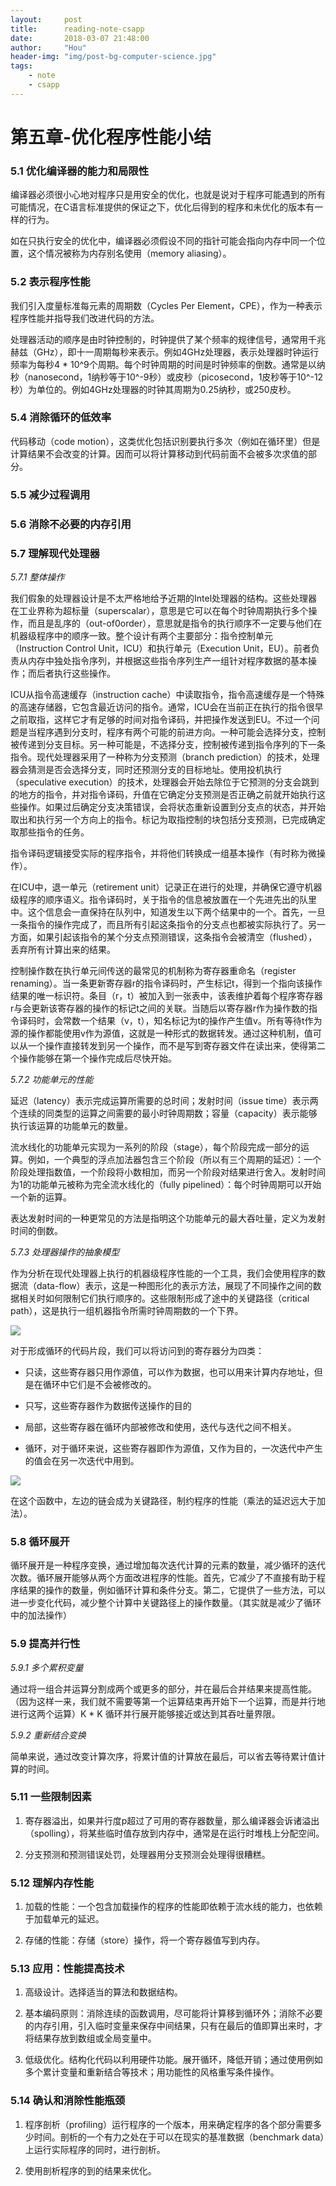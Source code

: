 ```yaml
---
layout:     post
title:      reading-note-csapp
date:       2018-03-07 21:48:00
author:     "Hou"
header-img: "img/post-bg-computer-science.jpg"
tags:
    - note
    - csapp
---
```

第五章-优化程序性能小结
============


### 5.1 优化编译器的能力和局限性

编译器必须很小心地对程序只是用安全的优化，也就是说对于程序可能遇到的所有可能情况，在C语言标准提供的保证之下，优化后得到的程序和未优化的版本有一样的行为。

如在只执行安全的优化中，编译器必须假设不同的指针可能会指向内存中同一个位置，这个情况被称为内存别名使用（memory aliasing）。


### 5.2 表示程序性能

我们引入度量标准每元素的周期数（Cycles Per Element，CPE），作为一种表示程序性能并指导我们改进代码的方法。

处理器活动的顺序是由时钟控制的，时钟提供了某个频率的规律信号，通常用千兆赫兹（GHz），即十一周期每秒来表示。例如4GHz处理器，表示处理器时钟运行频率为每秒4 * 10^9个周期。每个时钟周期的时间是时钟频率的倒数。通常是以纳秒（nanosecond，1纳秒等于10^-9秒）或皮秒（picosecond，1皮秒等于10^-12秒）为单位的。例如4GHz处理器的时钟其周期为0.25纳秒，或250皮秒。


### 5.4 消除循环的低效率

代码移动（code motion），这类优化包括识别要执行多次（例如在循环里）但是计算结果不会改变的计算。因而可以将计算移动到代码前面不会被多次求值的部分。


### 5.5 减少过程调用


### 5.6 消除不必要的内存引用


### 5.7 理解现代处理器

*5.7.1 整体操作*

我们假象的处理器设计是不太严格地给予近期的Intel处理器的结构。这些处理器在工业界称为超标量（superscalar），意思是它可以在每个时钟周期执行多个操作，而且是乱序的（out-of0order），意思就是指令的执行顺序不一定要与他们在机器级程序中的顺序一致。整个设计有两个主要部分：指令控制单元（Instruction Control Unit，ICU）和执行单元（Execution Unit，EU）。前者负责从内存中独处指令序列，并根据这些指令序列生产一组针对程序数据的基本操作；而后者执行这些操作。

ICU从指令高速缓存（instruction cache）中读取指令，指令高速缓存是一个特殊的高速存储器，它包含最近访问的指令。通常，ICU会在当前正在执行的指令很早之前取指，这样它才有足够的时间对指令译码，并把操作发送到EU。不过一个问题是当程序遇到分支时，程序有两个可能的前进方向。一种可能会选择分支，控制被传递到分支目标。另一种可能是，不选择分支，控制被传递到指令序列的下一条指令。现代处理器采用了一种称为分支预测（branch prediction）的技术，处理器会猜测是否会选择分支，同时还预测分支的目标地址。使用投机执行（speculative execution）的技术，处理器会开始去除位于它预测的分支会跳到的地方的指令，并对指令译码，升值在它确定分支预测是否正确之前就开始执行这些操作。如果过后确定分支决策错误，会将状态重新设置到分支点的状态，并开始取出和执行另一个方向上的指令。标记为取指控制的块包括分支预测，已完成确定取那些指令的任务。

指令译码逻辑接受实际的程序指令，并将他们转换成一组基本操作（有时称为微操作）。

在ICU中，退一单元（retirement unit）记录正在进行的处理，并确保它遵守机器级程序的顺序语义。指令译码时，关于指令的信息被放置在一个先进先出的队里中。这个信息会一直保持在队列中，知道发生以下两个结果中的一个。首先，一旦一条指令的操作完成了，而且所有引起这条指令的分支点也都被实际执行了。另一方面，如果引起该指令的某个分支点预测错误，这条指令会被清空（flushed），丢弃所有计算出来的结果。

控制操作数在执行单元间传送的最常见的机制称为寄存器重命名（register renaming）。当一条更新寄存器r的指令译码时，产生标记t，得到一个指向该操作结果的唯一标识符。条目（r，t）被加入到一张表中，该表维护着每个程序寄存器r与会更新该寄存器的操作的标记t之间的关联。当随后以寄存器r作为操作数的指令译码时，会常数一个结果（v，t），知名标记为t的操作产生值v。所有等待t作为源的操作都能使用v作为源值，这就是一种形式的数据转发。通过这种机制，值可以从一个操作直接转发到另一个操作，而不是写到寄存器文件在读出来，使得第二个操作能够在第一个操作完成后尽快开始。

*5.7.2 功能单元的性能*

延迟（latency）表示完成运算所需要的总时间；发射时间（issue time）表示两个连续的同类型的运算之间需要的最小时钟周期数；容量（capacity）表示能够执行该运算的功能单元的数量。

流水线化的功能单元实现为一系列的阶段（stage），每个阶段完成一部分的运算。例如，一个典型的浮点加法器包含三个阶段（所以有三个周期的延迟）：一个阶段处理指数值，一个阶段将小数相加，而另一个阶段对结果进行舍入。发射时间为1的功能单元被称为完全流水线化的（fully pipelined）：每个时钟周期可以开始一个新的运算。

表达发射时间的一种更常见的方法是指明这个功能单元的最大吞吐量，定义为发射时间的倒数。

*5.7.3 处理器操作的抽象模型*

作为分析在现代处理器上执行的机器级程序性能的一个工具，我们会使用程序的数据流（data-flow）表示，这是一种图形化的表示方法，展现了不同操作之间的数据相关时如何限制它们执行顺序的。这些限制形成了途中的关键路径（critical path），这是执行一组机器指令所需时钟周期数的一个下界。

![](/img/post/post-2018-02-28-012.jpg)

对于形成循环的代码片段，我们可以将访问到的寄存器分为四类：
- 只读，这些寄存器只用作源值，可以作为数据，也可以用来计算内存地址，但是在循环中它们是不会被修改的。

- 只写，这些寄存器作为数据传送操作的目的

- 局部，这些寄存器在循环内部被修改和使用，迭代与迭代之间不相关。

- 循环，对于循环来说，这些寄存器即作为源值，又作为目的，一次迭代中产生的值会在另一次迭代中用到。

![](/img/post/post-2018-02-28-013.jpg)

在这个函数中，左边的链会成为关键路径，制约程序的性能（乘法的延迟远大于加法）。


### 5.8 循环展开

循环展开是一种程序变换，通过增加每次迭代计算的元素的数量，减少循环的迭代次数。循环展开能够从两个方面改进程序的性能。首先，它减少了不直接有助于程序结果的操作的数量，例如循环计算和条件分支。第二，它提供了一些方法，可以进一步变化代码，减少整个计算中关键路径上的操作数量。（其实就是减少了循环中的加法操作）


### 5.9 提高并行性

*5.9.1 多个累积变量*

通过将一组合并运算分割成两个或更多的部分，并在最后合并结果来提高性能。（因为这样一来，我们就不需要等第一个运算结束再开始下一个运算，而是并行地进行这两个运算）K * K 循环并行展开能够接近或达到其吞吐量界限。

*5.9.2 重新结合变换*

简单来说，通过改变计算次序，将累计值的计算放在最后，可以省去等待累计值计算的时间。


### 5.11 一些限制因素

1. 寄存器溢出，如果并行度p超过了可用的寄存器数量，那么编译器会诉诸溢出（spolling），将某些临时值存放到内存中，通常是在运行时堆栈上分配空间。

2. 分支预测和预测错误处罚，处理器用分支预测会处理得很糟糕。


### 5.12 理解内存性能

1. 加载的性能：一个包含加载操作的程序的性能即依赖于流水线的能力，也依赖于加载单元的延迟。

2. 存储的性能：存储（store）操作，将一个寄存器值写到内存。


### 5.13 应用：性能提高技术

1. 高级设计。选择适当的算法和数据结构。

2. 基本编码原则：消除连续的函数调用，尽可能将计算移到循环外；消除不必要的内存引用，引入临时变量来保存中间结果，只有在最后的值即算出来时，才将结果存放到数组或全局变量中。

3. 低级优化。结构化代码以利用硬件功能。展开循环，降低开销；通过使用例如多个累计变量和重新结合等技术；用功能性的风格重写条件操作。


### 5.14 确认和消除性能瓶颈

1. 程序剖析（profiling）运行程序的一个版本，用来确定程序的各个部分需要多少时间。剖析的一个有力之处在于可以在现实的基准数据（benchmark data）上运行实际程序的同时，进行剖析。

2. 使用剖析程序的到的结果来优化。



